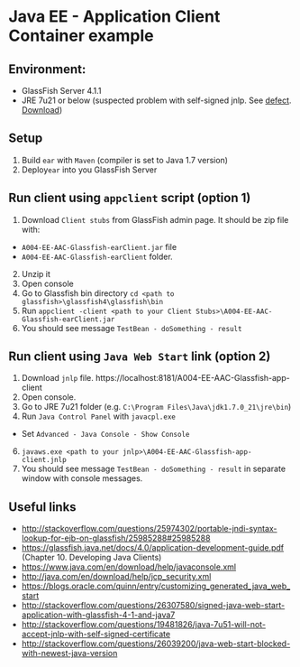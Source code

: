 # Java EE - Application Client Container example

## Environment:
 - GlassFish Server 4.1.1
 - JRE 7u21 or below (suspected problem with self-signed jnlp. See [defect](https://java.net/jira/browse/GLASSFISH-21305). [Download](http://www.oracle.com/technetwork/java/javase/downloads/java-archive-downloads-javase7-521261.html#sjre-7u21-oth-JPR))
 
## Setup
1. Build `ear` with `Maven` (compiler is set to Java 1.7 version)
2. Deploy`ear` into you GlassFish Server

## Run client using `appclient` script (option 1)
1. Download `Client stubs` from GlassFish admin page. It should be zip file with:
  * `A004-EE-AAC-Glassfish-earClient.jar` file 
  * `A004-EE-AAC-Glassfish-earClient` folder.
2. Unzip it
3. Open console
4. Go to Glassfish bin directory `cd <path to glassfish>\glassfish4\glassfish\bin`
5. Run `appclient -client <path to your Client Stubs>\A004-EE-AAC-Glassfish-earClient.jar`
6. You should see message `TestBean - doSomething - result`

## Run client using `Java Web Start` link (option 2)
1. Download `jnlp` file. https://localhost:8181/A004-EE-AAC-Glassfish-app-client 
2. Open console. 
3. Go to JRE 7u21 folder (e.g. `C:\Program Files\Java\jdk1.7.0_21\jre\bin`)
4. Run `Java Control Panel` with `javacpl.exe`
  * Set `Advanced - Java Console - Show Console`
6. `javaws.exe <path to your jnlp>\A004-EE-AAC-Glassfish-app-client.jnlp`
7. You should see message `TestBean - doSomething - result` in separate window with console messages.
  

## Useful links
* http://stackoverflow.com/questions/25974302/portable-jndi-syntax-lookup-for-ejb-on-glassfish/25985288#25985288
* https://glassfish.java.net/docs/4.0/application-development-guide.pdf (Chapter 10. Developing Java Clients)
* https://www.java.com/en/download/help/javaconsole.xml
* http://java.com/en/download/help/jcp_security.xml
* https://blogs.oracle.com/quinn/entry/customizing_generated_java_web_start
* http://stackoverflow.com/questions/26307580/signed-java-web-start-application-with-glassfish-4-1-and-java7
* http://stackoverflow.com/questions/19481826/java-7u51-will-not-accept-jnlp-with-self-signed-certificate
* http://stackoverflow.com/questions/26039200/java-web-start-blocked-with-newest-java-version